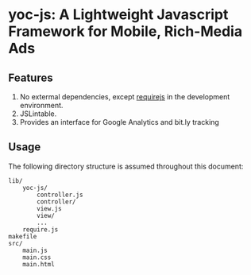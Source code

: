 # yoc-js: A Lightweight Javascript Framework for Mobile, Rich-Media Ads

## Features
1. No extermal dependencies, except [requirejs](http://requirejs.org/) 
in the development environment.
2. JSLintable.
3. Provides an interface for Google Analytics and bit.ly tracking

## Usage
The following directory structure is assumed throughout this document:

	lib/
 		yoc-js/
 			controller.js
 			controller/
 			view.js
 			view/
			...
		require.js
	makefile
	src/
		main.js
		main.css
		main.html


